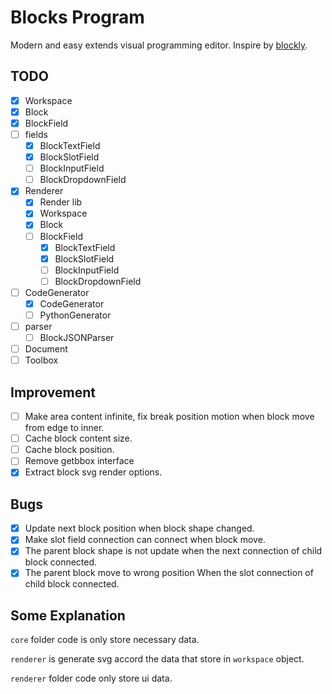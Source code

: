 # Blocks Program

Modern and easy extends visual programming editor. Inspire by [blockly](https://github.com/google/blockly).

## TODO

- [x] Workspace
- [x] Block
- [x] BlockField
- [ ] fields
  - [x] BlockTextField
  - [x] BlockSlotField
  - [ ] BlockInputField
  - [ ] BlockDropdownField
- [x] Renderer
  - [x] Render lib
  - [x] Workspace
  - [x] Block
  - [ ] BlockField
    - [x] BlockTextField
    - [x] BlockSlotField
    - [ ] BlockInputField
    - [ ] BlockDropdownField
- [ ] CodeGenerator
  - [x] CodeGenerator
  - [ ] PythonGenerator
- [ ] parser
  - [ ] BlockJSONParser
- [ ] Document
- [ ] Toolbox

## Improvement

- [ ] Make area content infinite, fix break position motion when block move from edge to inner.
- [ ] Cache block content size.
- [ ] Cache block position.
- [ ] Remove getbbox interface
- [x] Extract block svg render options.

## Bugs

- [x] Update next block position when block shape changed.
- [x] Make slot field connection can connect when block move.
- [x] The parent block shape is not update when the next connection of child block connected.
- [x] The parent block move to wrong position When the slot connection of child block connected.

## Some Explanation

`core` folder code is only store necessary data.

`renderer` is generate svg accord the data that store in `workspace` object.

`renderer` folder code only store ui data.
